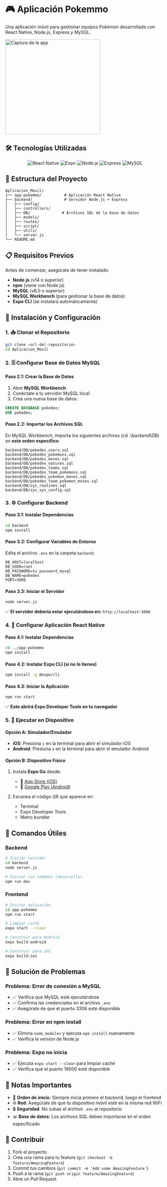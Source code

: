 # 🎮 Aplicación Pokemmo

Una aplicación móvil para gestionar equipos Pokémon desarrollada con React Native, Node.js, Express y MySQL.

<img src="https://i.postimg.cc/bwrRktvx/Screenshot-20250707-213408.png" width="300" alt="Captura de la app"/>



## 🛠️ Tecnologías Utilizadas

<div align="center">

![React Native](https://img.shields.io/badge/React_Native-20232A?style=for-the-badge&logo=react&logoColor=61DAFB)
![Expo](https://img.shields.io/badge/Expo-000020?style=for-the-badge&logo=expo&logoColor=white)
![Node.js](https://img.shields.io/badge/Node.js-43853D?style=for-the-badge&logo=node.js&logoColor=white)
![Express](https://img.shields.io/badge/Express.js-404D59?style=for-the-badge&logo=express&logoColor=white)
![MySQL](https://img.shields.io/badge/MySQL-005C84?style=for-the-badge&logo=mysql&logoColor=white)

</div>

## 📁 Estructura del Proyecto

```
Aplicacion_Movil/
├── app-pokemmo/          # Aplicación React Native
├── backend/              # Servidor Node.js + Express
│   ├── config/
│   ├── controllers/
│   ├── DB/              # Archivos SQL de la base de datos
│   ├── models/
│   ├── routes/
│   ├── script/
│   ├── utils/
│   └── server.js
└── README.md
```

## 📋 Requisitos Previos

Antes de comenzar, asegúrate de tener instalado:

- **Node.js** (v14 o superior)
- **npm** (viene con Node.js)
- **MySQL** (v8.0 o superior)
- **MySQL Workbench** (para gestionar la base de datos)
- **Expo CLI** (se instalará automáticamente)

## 🚀 Instalación y Configuración

### 1. 📥 Clonar el Repositorio

```bash
git clone <url-del-repositorio>
cd Aplicacion_Movil
```

### 2. 🗄️ Configurar Base de Datos MySQL

#### Paso 2.1: Crear la Base de Datos
1. Abre **MySQL Workbench**
2. Conéctate a tu servidor MySQL local
3. Crea una nueva base de datos:
```sql
CREATE DATABASE pokedex;
USE pokedex;
```

#### Paso 2.2: Importar los Archivos SQL
En MySQL Workbench, importa los siguientes archivos (cd .\backend\DB\) en **este orden específico**:

```
backend/DB/pokedex_users.sql
backend/DB/pokedex_pokemons.sql
backend/DB/pokedex_moves.sql
backend/DB/pokedex_natures.sql
backend/DB/pokedex_teams.sql
backend/DB/pokedex_team_pokemons.sql
backend/DB/pokedex_pokemon_moves.sql
backend/DB/pokedex_team_pokemon_moves.sql
backend/DB/sys_routines.sql
backend/DB/sys_sys_config.sql
```



### 3. ⚙️ Configurar Backend

#### Paso 3.1: Instalar Dependencias
```bash
cd backend
npm install
```

#### Paso 3.2: Configurar Variables de Entorno
Edita el archivo `.env` en la carpeta `backend`:
```env
DB_HOST=localhost
DB_USER=root
DB_PASSWORD=tu_password_mysql
DB_NAME=pokedex
PORT=3000
```

#### Paso 3.3: Iniciar el Servidor
```bash
node server.js
```

✅ **El servidor debería estar ejecutándose en:** `http://localhost:3000`

### 4. 📱 Configurar Aplicación React Native

#### Paso 4.1: Instalar Dependencias
```bash
cd ../app-pokemmo
npm install
```

#### Paso 4.2: Instalar Expo CLI (si no lo tienes)
```bash
npm install -g @expo/cli
```

#### Paso 4.3: Iniciar la Aplicación
```bash
npm run start
```

✅ **Esto abrirá Expo Developer Tools en tu navegador**

### 5. 📲 Ejecutar en Dispositivo

#### Opción A: Simulador/Emulador
- **iOS**: Presiona `i` en la terminal para abrir el simulador iOS
- **Android**: Presiona `a` en la terminal para abrir el emulador Android

#### Opción B: Dispositivo Físico
1. Instala **Expo Go** desde:
   - 📱 [App Store (iOS)](https://apps.apple.com/app/expo-go/id982107779)
   - 📱 [Google Play (Android)](https://play.google.com/store/apps/details?id=host.exp.exponent)

2. Escanea el código QR que aparece en:
   - Terminal
   - Expo Developer Tools
   - Metro bundler

## 🔧 Comandos Útiles

### Backend
```bash
# Iniciar servidor
cd backend
node server.js

# Iniciar con nodemon (desarrollo)
npm run dev
```

### Frontend
```bash
# Iniciar aplicación
cd app-pokemmo
npm run start

# Limpiar caché
expo start --clear

# Construir para Android
expo build:android

# Construir para iOS
expo build:ios
```

## 🐛 Solución de Problemas

### Problema: Error de conexión a MySQL
- ✅ Verifica que MySQL esté ejecutándose
- ✅ Confirma las credenciales en el archivo `.env`
- ✅ Asegúrate de que el puerto 3306 esté disponible

### Problema: Error en npm install
- ✅ Elimina `node_modules` y ejecuta `npm install` nuevamente
- ✅ Verifica la versión de Node.js

### Problema: Expo no inicia
- ✅ Ejecuta `expo start --clear` para limpiar caché
- ✅ Verifica que el puerto 19000 esté disponible

## 📝 Notas Importantes

- 🔄 **Orden de inicio**: Siempre inicia primero el backend, luego el frontend
- 🌐 **Red**: Asegúrate de que tu dispositivo móvil esté en la misma red WiFi
- 🔒 **Seguridad**: No subas el archivo `.env` al repositorio
- 📊 **Base de datos**: Los archivos SQL deben importarse en el orden especificado

## 🤝 Contribuir

1. Fork el proyecto
2. Crea una rama para tu feature (`git checkout -b feature/AmazingFeature`)
3. Commit tus cambios (`git commit -m 'Add some AmazingFeature'`)
4. Push a la rama (`git push origin feature/AmazingFeature`)
5. Abre un Pull Request

